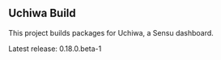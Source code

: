## Uchiwa Build

This project builds packages for Uchiwa, a Sensu dashboard.

Latest release: 0.18.0.beta-1
